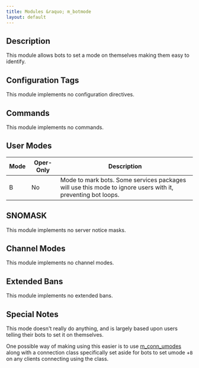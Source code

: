 ```yaml
---
title: Modules &raquo; m_botmode
layout: default
---
```


## Description

This module allows bots to set a mode on themselves making them easy to identify.

## Configuration Tags

This module implements no configuration directives.

## Commands

This module implements no commands.

## User Modes

Mode | Oper-Only | Description
---- | --------- | -----------
B | No | Mode to mark bots. Some services packages will use this mode to ignore users with it, preventing bot loops.

## SNOMASK

This module implements no server notice masks.

## Channel Modes

This module implements no channel modes.

## Extended Bans

This module implements no extended bans.

## Special Notes

This mode doesn't really do anything, and is largely based upon users telling their bots to set it on themselves.

One possible way of making using this easier is to use [m_conn_umodes](conn_umodes.md) along with a connection class
specifically set aside for bots to set umode +`B` on any clients connecting using the class.

